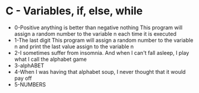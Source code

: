 # C - Variables, if, else, while

* 0-Positive anything is better than negative nothing This program will assign a random number to the variable n each time it is executed
* 1-The last digit This program will assign a random number to the variable n and print the last value assign to the variable n
* 2-I sometimes suffer from insomnia. And when I can't fall asleep, I play what I call the alphabet game
* 3-alphABET
* 4-When I was having that alphabet soup, I never thought that it would pay off
* 5-NUMBERS
